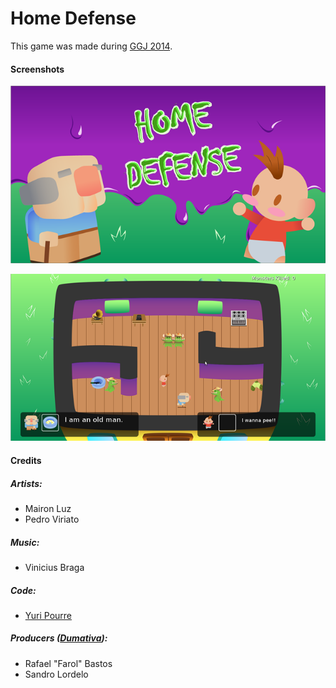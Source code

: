 Home Defense
============

This game was made during [GGJ 2014](http://globalgamejam.org/).

#### Screenshots

![Splash Screen Screenshot](https://raw.githubusercontent.com/yuripourre/childage/master/screenshot/splash.png)

![Game Play Screenshot](https://raw.githubusercontent.com/yuripourre/childage/master/screenshot/gameplay.png)

#### Credits

##### Artists:
- Mairon Luz
- Pedro Viriato

##### Music:
- Vinicius Braga

##### Code:
- [Yuri Pourre](http://github.com/yuripourre)

##### Producers ([Dumativa](http://www.dumativa.com.br)):

- Rafael "Farol" Bastos
- Sandro Lordelo
